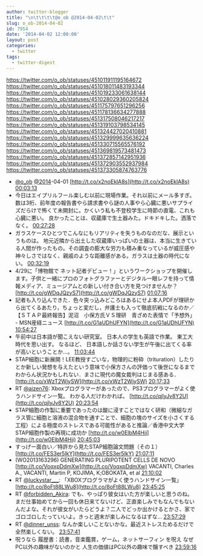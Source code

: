 ```yaml
---
author: twitter-blogger
title: "\n\t\t\t\t@o_ob @2014-04-02\t\t"
slug: o_ob-2014-04-02
id: 7954
date: '2014-04-02 12:00:00'
layout: post
categories:
  - twitter
tags:
  - twitter-digest
---
```


https://twitter.com/o_ob/statuses/451011911195164672 https://twitter.com/o_ob/statuses/451018011483193344 https://twitter.com/o_ob/statuses/451019233061638144 https://twitter.com/o_ob/statuses/451028029360205824 https://twitter.com/o_ob/statuses/451175797651296256 https://twitter.com/o_ob/statuses/451178136634277888 https://twitter.com/o_ob/statuses/451317508046217217 https://twitter.com/o_ob/statuses/451319103798534145 https://twitter.com/o_ob/statuses/451324427020410881 https://twitter.com/o_ob/statuses/451329999635636224 https://twitter.com/o_ob/statuses/451330715565576192 https://twitter.com/o_ob/statuses/451369819573481473 https://twitter.com/o_ob/statuses/451372857142951936 https://twitter.com/o_ob/statuses/451372903552937984 https://twitter.com/o_ob/statuses/451373305874763776  

*   [@o_ob](https://twitter.com/o_ob) [@2014](https://twitter.com/2014)-04-01 [http://t.co/x2noEklA8s](http://t.co/x2noEklA8s) [00:03:13](https://twitter.com/o_ob/statuses/451011911195164672)
*   今日はエイプリルフール楽しむ以前に現場作業。それ以前にメール多すぎ。数は3桁、前年度の報告書やら請求書やら謎の人事やら心臓に悪いサプライズだらけで怖くて未開封に。かくいう私も不登校学生に時節の直電、これも心臓に悪い。 良かったことは、収蔵庫で生土器みた。ドキドキした。洒落でなく。 [00:27:28](https://twitter.com/o_ob/statuses/451018011483193344)
*   ガラスケースひとつでこんなにもリアリティを失うものなのだな、展示というものは。 地元近隣から出土した収蔵庫いっぱいの土器は、本当に生きている人間が作ったもの。その調査の膨大な労力も積み重なっているが威圧感や神々しさではなく、親戚のような距離感がある。ガラスは土器の時代にない。 [00:32:19](https://twitter.com/o_ob/statuses/451019233061638144)
*   4/29に「博物館で ネット記者デビュー！」というワークショップを開催します。子供と一緒にプロのフォトグラファーとデジタル一眼レフを持って情報メディア、ミュージアムとの新しい付き合い方を見つけませんか？ [http://t.co/gWDqJQzyS7](http://t.co/gWDqJQzyS7) [01:07:16](https://twitter.com/o_ob/statuses/451028029360205824)
*   記者も入り込んできた．色々突っ込みどころはあるにせよ本人PDFが理研から出てくるあたり，ちょっと変だし，弁護士も入って徹底抗戦になるのか／【ＳＴＡＰ最終報告】泥沼　小保方氏ＶＳ理研　青ざめた表情で「予想外」 - MSN産経ニュース [http://t.co/G1aUDhUFYN](http://t.co/G1aUDhUFYN) [10:54:27](https://twitter.com/o_ob/statuses/451175797651296256)
*   午前中は日本語が聞こえない研究室。 日本人の学生も英語で作業。 東工大時代を思い出す。 なるほど、 日本語しか話さない学生が午後に出てくる率が高いということか...。 [11:03:44](https://twitter.com/o_ob/statuses/451178136634277888)
*   STAP細胞に新展開！LEE教授すごいな，物理的に粉砕（trituration）したりとか新しい発想を与えたという意味で小保方さんの評価って後世になるまでわからん状況かもしれない．まさに現代の魔女裁判はじまる感ある． [http://t.co/xWzT2WjySW](http://t.co/xWzT2WjySW) [20:17:33](https://twitter.com/o_ob/statuses/451317508046217217)
*   RT [@aizen76](https://twitter.com/aizen76): Xboxプログラマーがあったので、PS3プログラマーがよく使うハンドサイン一覧。 わかる人だけわかれば。 [http://t.co/qjlyJv8Y2U](http://t.co/qjlyJv8Y2U) [20:23:54](https://twitter.com/o_ob/statuses/451319103798534145)
*   STAP細胞の作製に重要であったのは酸に浸すことではなく研和（微細なガラス管に細胞と溶液の混合物を通すことで、細胞の塊のサイズを小さくする工程）による極度のストレスである可能性があると推論／香港中文大学STAP細胞作製の再現に成功か [http://t.co/w0EIbM4Hii](http://t.co/w0EIbM4Hii) [20:45:03](https://twitter.com/o_ob/statuses/451324427020410881)
*   すっげー面白い／特許から見たSTAP細胞論文問題（その１） [http://t.co/FES3er5lkY](http://t.co/FES3er5lkY) [21:07:11](https://twitter.com/o_ob/statuses/451329999635636224)
*   (WO2013163296) GENERATING PLURIPOTENT CELLS DE NOVO [http://t.co/VoqxpDdmXw](http://t.co/VoqxpDdmXw) VACANTI, Charles A., VACANTI, Martin P, KOJIMA, K;OBOKATA, et al [21:10:02](https://twitter.com/o_ob/statuses/451330715565576192)
*   RT [@luckystar___](https://twitter.com/luckystar___): 「XBOXプログラマがよく使うハンドサイン一覧」 [http://t.co/8oFt88LWu8](http://t.co/8oFt88LWu8) [23:45:25](https://twitter.com/o_ob/statuses/451369819573481473)
*   RT [@forbidden_Akira](https://twitter.com/forbidden_Akira): でも、やっぱり彼女はいた方が楽しいと思うのね。まだ仕事始めてから一回も休日来てないけど、正直楽しみでもなんでもないんだよな。それが彼女がいたらどうよ？二人でどっか出かけるとかさ、家でゴロゴロしたっていいよ。きっと週末が楽しみになるはずな… [23:57:29](https://twitter.com/o_ob/statuses/451372857142951936)
*   RT [@dinner_unss](https://twitter.com/dinner_unss): なんか楽しいことないかな。最近ストレスためるだけで全然楽しくない。 [23:57:41](https://twitter.com/o_ob/statuses/451372903552937984)
*   呪うなら 履歴書：読書，音楽鑑賞，ゲーム，ネットサーフィン を呪え なぜPC以外の趣味がないのかと 人生の価値はPC以外の趣味で醸すべき [23:59:16](https://twitter.com/o_ob/statuses/451373305874763776)